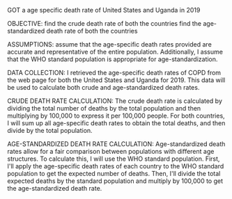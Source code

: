 GOT a age specific death rate of United States and Uganda in 2019

OBJECTIVE:
find the crude death rate of both the countries
find the age-standardized death rate of both the countries

ASSUMPTIONS:
assume that the age-specific death rates provided are accurate and representative of the entire population.
Additionally, I assume that the WHO standard population is appropriate for age-standardization.

DATA COLLECTION:
I retrieved the age-specific death rates of COPD from the web page for both the United States and Uganda for 2019. 
This data will be used to calculate both crude and age-standardized death rates.

CRUDE DEATH RATE CALCULATION:
The crude death rate is calculated by dividing the total number of deaths by the total population and 
then multiplying by 100,000 to express it per 100,000 people. For  both countries, I will sum up all age-specific death rates to
obtain the total deaths, and then divide by the total population.

AGE-STANDARDIZED DEATH RATE CALCULATION:
Age-standardized death rates allow for a fair comparison between populations with different age structures. To calculate this, I will use the WHO
standard population. First, I'll apply the age-specific death rates of each country to the WHO standard population to get the
expected number of deaths. Then, I'll divide the total expected deaths by the standard population and multiply by 100,000 to get
the age-standardized death rate.


